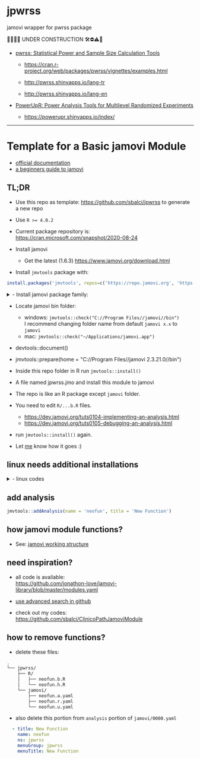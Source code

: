 # jpwrss

jamovi wrapper for pwrss package

🔬🔬🔬🔬 UNDER CONSTRUCTION 🛠⛔️⚠️🔩 


- [pwrss: Statistical Power and Sample Size Calculation Tools](https://cran.r-project.org/web/packages/pwrss/)

    - <https://cran.r-project.org/web/packages/pwrss/vignettes/examples.html>

    - <http://pwrss.shinyapps.io/lang-tr>

    - <http://pwrss.shinyapps.io/lang-en>

- [PowerUpR: Power Analysis Tools for Multilevel Randomized Experiments](https://cran.r-project.org/web/packages/PowerUpR/)

    - <https://powerupr.shinyapps.io/index/>


---

# Template for a Basic jamovi Module  

- [official documentation](https://dev.jamovi.org/)
- [a beginners guide to jamovi](https://sbalci.github.io/ClinicoPathJamoviModule/articles/module_development_jamovi.html)


## TL;DR

- Use this repo as template: https://github.com/sbalci/jpwrss to generate a new repo

- Use `R >= 4.0.2`

- Current package repository is: https://cran.microsoft.com/snapshot/2020-08-24

- Install jamovi
    - Get the latest (1.6.3) https://www.jamovi.org/download.html  


- Install `jmvtools` package with:

```r
install.packages('jmvtools', repos=c('https://repo.jamovi.org', 'https://cran.r-project.org'))
```

<details>
 <summary>    - Install jamovi package family:</summary>

```r

suppressPackageStartupMessages({
  if (!requireNamespace('jmvtools'))
  {
    install.packages('jmvtools',
                     repos = c('https://repo.jamovi.org', 'https://cran.r-project.org'))
  }
})
suppressPackageStartupMessages(library('jmvtools'))

suppressPackageStartupMessages({
  if (!requireNamespace('jmv')) {
    install.packages('jmv', dependencies = TRUE)
  }
})
suppressPackageStartupMessages(library('jmv'))

suppressPackageStartupMessages({
  if (!requireNamespace('jmvconnect')) {
    install.packages('jmvconnect', dependencies = TRUE)
  }
})
suppressPackageStartupMessages(library('jmvconnect'))

suppressPackageStartupMessages({
  if (!requireNamespace('jmvcore')) {
    install.packages('jmvcore', dependencies = TRUE)
  }
})
suppressPackageStartupMessages(library('jmvcore'))

suppressPackageStartupMessages({
  if (!require('devtools')) {
    install.packages('devtools')
  }
})
suppressPackageStartupMessages(library('devtools'))
```

</details>

- Locate jamovi bin folder:
    - windows: `jmvtools::check("C://Program Files//jamovi//bin")`  
    I recommend changing folder name from default `jamovi x.x` to `jamovi`  
    - mac: `jmvtools::check("~/Applications/jamovi.app")`  


- devtools::document()
- jmvtools::prepare(home = "C://Program Files//jamovi 2.3.21.0//bin")


- Inside this repo folder in R run `jmvtools::install()`

- A file named jpwrss.jmo and install this module to jamovi

- The repo is like an R package except `jamovi` folder. 

- You need to edit `R/...b.R` files.
    - https://dev.jamovi.org/tuts0104-implementing-an-analysis.html  
    - https://dev.jamovi.org/tuts0105-debugging-an-analysis.html  

- run `jmvtools::install()` again.

- Let [me](https://github.com/sbalci) know how it goes :)


## linux needs additional installations

<details>
 <summary>
- linux codes
 </summary>

https://cran.r-project.org/bin/linux/ubuntu/README.html

- flatpak  

```
flatpak install -y flathub org.freedesktop.Platform//19.08
flatpak install -y flathub org.freedesktop.Sdk//19.08

sudo apt install flatpak
sudo apt install gnome-software-plugin-flatpak
flatpak remote-add --if-not-exists flathub https://flathub.org/repo/flathub.flatpakrepo
flatpak install flathub org.jamovi.jamovi
flatpak run org.jamovi.jamovi
flatpak remote-add --if-not-exists flathub https://flathub.org/repo/flathub.flatpakrepo
flatpak install flathub org.freedesktop.Sdk//19.08
flatpak install flathub org.freedesktop.Platform//19.08

sudo apt install flatpak-builder
flatpak-builder --run build_folder org.app.json

```

- R

```
sudo add-apt-repository 'deb https://cloud.r-project.org/bin/linux/ubuntu focal-cran40/'
sudo apt install r-base r-base-core r-recommended r-base-dev
```

- RStudio

```
sudo apt install '/home/serdarbalci/Downloads/rstudio-1.3.1073-amd64.deb'

```

- git

```
sudo apt install git-all
```

- gtk3

```
sudo apt install libcanberra-gtk-module libcanberra-gtk3-module
```

- V8 (I could not make this run)

```
sudo apt-get install libv8-dev
sudo apt-get install libnode-dev


sudo apt install build-essential
gcc --version
sudo apt-get install gfortran

sudo apt-get install r-base-dev
git status


sudo apt install libcurl4-openssl-dev
sudo apt install libxml2-dev

```

</details>



## add analysis

```r
jmvtools::addAnalysis(name = 'neofun', title = 'New Function')
```



## how jamovi module functions?

- See: [jamovi working structure](https://docs.google.com/presentation/d/e/2PACX-1vTfA7dL5y_PzY5L-f8FRxaqvKMME5pcDCbXtWk5-FUNCGJyFKpGJEp8ES9rAge0CbI3Gcbi7Emv4e-S/pub?start=true&loop=true&delayms=3000)


## need inspiration?

- all code is available:  
https://github.com/jonathon-love/jamovi-library/blob/master/modules.yaml


- <a href = "https://github.com/search?q=type: Level+repo%3Ajamovi%2Fjmv+repo%3Araviselker%2Fscatr+repo%3Ajonathon-love%2FRj+repo%3Aricharddmorey%2Fjpower+repo%3Agamlj%2Fgamlj+repo%3Ajamovi-amm%2Fjamm+repo%3Ajonathon-love%2Fjsq+repo%3Ajonathon-love%2Fjsq+repo%3Araviselker%2Fmedmod+repo%3Arcalinjageman%2Fesci+repo%3Araviselker%2Fsurveymv+repo%3Araviselker%2Fmanytee+repo%3Akylehamilton%2FMAJOR+repo%3Ajamovi%2Fwalrus+repo%3ALakens%2FTOSTER+repo%3Ajonathon-love%2Fdeathwatch+repo%3Asbalci%2Fjsurvival+repo%3Adustinfife%2Fflexplot+repo%3Asbalci%2Fjjstatsplot+repo%3Ahyunsooseol%2Fseolmatrix+repo%3Ajonathon-love%2FsnowIRT+repo%3Ahyunsooseol%2FsnowRMM+repo%3AWLenhard%2FcNORM_JAMOVI+repo%3Ajonathon-love%2Fmoretests+repo%3AMrihs%2FdistrACTION+repo%3Adavidfoxcroft%2Flsj-data+repo%3Ajamovi%2Fr-datasets+repo%3Arivkamdevries%2FStatkat+repo%3Asbalci%2FClinicoPathDescriptives+repo%3Asbalci%2Fmeddecide+repo%3Alucasjfriesen%2FjamoviPsychoPDA+repo%3ASebastien-Le%2FQM+repo%3Ajonathon-love%2Fblandr+repo%3Ajamovi%2FjmvbaseR+repo%3Araviselker%2Fjmvarcade+repo%3Asjentsch%2FPartialProximity&type=Code&ref=advsearch&l=&l=">use advanced search in github</a>



- check out my codes:  
https://github.com/sbalci/ClinicoPathJamoviModule


## how to remove functions?


- delete these files:

```bash
.
└── jpwrss/
    ├── R/
    │   ├── neofun.b.R
    │   └── neofun.h.R
    └── jamovi/
        ├── neofun.a.yaml
        ├── neofun.r.yaml
        └── neofun.u.yaml 
```



- also delete this portion from `analysis` portion of `jamovi/0000.yaml`

```yaml
  - title: New Function
    name: neofun
    ns: jpwrss
    menuGroup: jpwrss
    menuTitle: New Function
```
